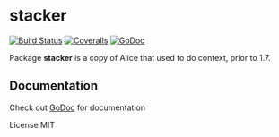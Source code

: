 # stacker

[![Build Status](https://travis-ci.org/olefasting/stacker.svg?branch=master)](https://travis-ci.org/olefasting/stacker)
[![Coveralls](https://coveralls.io/repos/github/olefasting/stacker/badge.svg?branch=master)](https://coveralls.io/github/olefasting/stacker?branch=master)
[![GoDoc](https://godoc.org/github.com/olefasting/stacker?status.svg)](https://godoc.org/github.com/olefasting/stacker)

Package **stacker** is a copy of Alice that used to do context, prior to 1.7.  

## Documentation

Check out [GoDoc](https://godoc.org/github.com/olefasting/stacker) for documentation

License MIT
